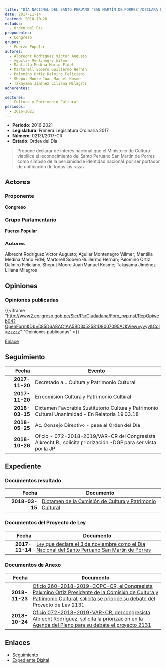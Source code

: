```yaml
---
title: "DÍA NACIONAL DEL SANTO PERUANO 'SAN MARTÍN DE PORRES'/DECLARA EL 03 DE NOVIEMBRE COMO...."
date: 2017-11-14
lastmod: 2018-10-26
estados: 
  - Orden del Día
proponentes: 
  - Congreso
grupos: 
  - Fuerza Popular
autores: 
  - Albrecht Rodríguez Víctor Augusto
  - Aguilar Montenegro Wilmer
  - Mantilla Medina Mario Fidel
  - Martorell Sobero Guillermo Hernán
  - Palomino Ortiz Dalmiro Feliciano
  - Sheput Moore Juan Manuel Kosme
  - Takayama Jiménez Liliana Milagros
adherentes: 
  - 
sectores: 
  - Cultura y Patrimonio Cultural
periodos: 
  - 2016-2021
---
```


- **Periodo**: 2016-2021
- **Legislatura**: Primera Legislatura Ordinaria 2017
- **Número**: 02131/2017-CR
- **Estado**: Orden del Día

> Propone declarar de interés nacional que el Ministerio de Cultura viabilice el reconocimiento del Santo Peruano San Martín de Porres como símbolo de la peruanidad e identidad nacional, por ser portador de unificación de todas las razas.


## Actores

### Proponente

**Congreso**

### Grupo Parlamentario

**Fuerza Popular**

### Autores

Albrecht Rodríguez Víctor Augusto; Aguilar Montenegro Wilmer; Mantilla Medina Mario Fidel; Martorell Sobero Guillermo Hernán; Palomino Ortiz Dalmiro Feliciano; Sheput Moore Juan Manuel Kosme; Takayama Jiménez Liliana Milagros


## Opiniones

### Opiniones publicadas

{{<iframe "http://www2.congreso.gob.pe/Sicr/ParCiudadana/Foro_pvp.nsf/RepOpiweb04?OpenForm&Db=D85D6A8AC1AA5BD3052581D8007095A2&View=yyyy&Col=zzzzz" "Opiniones publicadas" >}}

[Enlace](http://www2.congreso.gob.pe/Sicr/ParCiudadana/Foro_pvp.nsf/RepOpiweb04?OpenForm&Db=D85D6A8AC1AA5BD3052581D8007095A2&View=yyyy&Col=zzzzz)

## Seguimiento

| Fecha | Evento |
|------:|--------|
| **2017-11-20** | Decretado a... Cultura y Patrimonio Cultural|
| **2017-11-20** | En comisión Cultura y Patrimonio Cultural|
| **2018-03-15** | Dictamen Favorable Sustitutorio Cultura y Patrimonio Cultural Unanimidad - En Relatoría 19.03.18|
| **2018-05-25** | Ac. Consejo Directivo - pasa al Orden del Día|
| **2018-10-26** | Oficio - 072-2018-2019/VAR-CR del Congresista Albrecht R., solicita priorización.-DGP para ser vista por la JP|


## Expediente


### Documentos resultado

| Fecha | Documento |
|------:|--------|
| **2018-03-15** | [Dictamen de la Comisión de Cultura y Patrimonio Cultural](http://www.leyes.congreso.gob.pe/Documentos/2016_2021/Dictamenes/Proyectos_de_Ley/02131DC05MAY20180315.pdf) |

### Documentos del Proyecto de Ley

| Fecha | Documento |
|------:|--------|
| **2017-11-14** | [Ley que declara el 3 de noviembre como el Día Nacional del Santo Peruano San Martín de Porres](http://www.leyes.congreso.gob.pe/Documentos/2016_2021/Proyectos_de_Ley_y_de_Resoluciones_Legislativas/PL0213120171114.pdf) |

### Documentos de Anexo

| Fecha | Documento |
|------:|--------|
| **2018-11-23** | [Oficio 260-2018-2019-CCPC-CR, el Congresista Palomino Ortiz Presidente de la Comisión de Cultura y Patrimonio Cultural, solicita se priorice su debate del Proyecto de Ley 2131](http://www.leyes.congreso.gob.pe/Documentos/2016_2021/Oficios/Comisiones_Ordinarias/OFICIO-260-2018-2019-CCPC-CR.pdf) |
| **2018-10-24** | [Oficio 072-2018-2019-VAR-CR, del congresista Albrecht Rodríguez, solicita la priorización en la Agenda del Pleno para su debate el proyecto 2131](http://www.leyes.congreso.gob.pe/Documentos/2016_2021/Oficios/Congresistas/OFICIO-072-2018-2019-VAR-CR.pdf) |

## Enlaces 

- [Seguimiento](http://www2.congreso.gob.pe/Sicr/TraDocEstProc/CLProLey2016.nsf/f7fff46988ca05b1052578e100829cc7/8a9eb36a74cc191b052581d8006c4c1a?OpenDocument)
- [Expediente Digital](http://www2.congreso.gob.pe/Sicr/TraDocEstProc/CLProLey2016.nsf/f7fff46988ca05b1052578e100829cc7/8a9eb36a74cc191b052581d8006c4c1a?OpenDocument&Click=05257FB7005EB655.eb71d0cf91d8294e05256cdf006b5706/$Body/0.1C6C)

